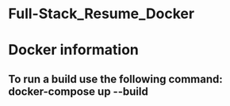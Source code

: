 # Full-Stack_Resume_Docker


# Docker information
## To run a build use the following command: docker-compose up --build